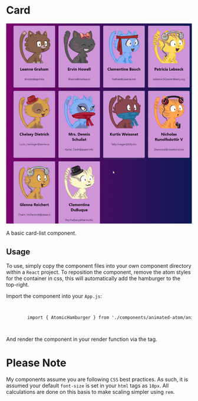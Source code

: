 # Card 

<div align="center">

![Card Gif](./images/kittie-card-list.gif)

</div>

A basic card-list component. 

## Usage 

To use, simply copy the component files into your own component directory within a <code>React</code> project. To reposition the component, remove the atom styles for the container in css, this will automatically add the hamburger to the top-right. 

Import the component into your <code>App.js</code>:

<code>
<pre>
        import { AtomicHamburger } from './components/animated-atom/animated-atom.component';
</pre>
</code>

And render the component in your render function via the tag.

# Please Note

My components assume you are following <code>CSS</code> best practices. As such, it is assumed
your default <code>font-size</code> is set in your <code>html</code> tags as <code>10px</code>. All calculations
are done on this basis to make scaling simpler using <code>rem</code>. 

